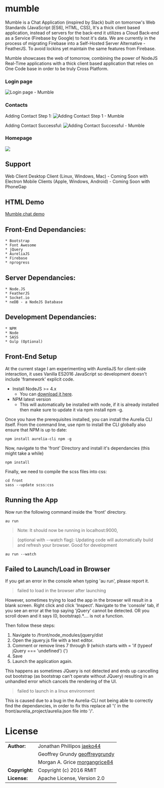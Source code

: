 # mumble

Mumble is a Chat Application (inspired by Slack) built on tomorrow's Web Standards (JavaScript [ES6], HTML, CSS), It's a thick client based application, instead of servers for the back-end it utilizes a Cloud Back-end as a Service (Firebase by Google) to host it's data. 
We are currently in the process of migrating Firebase into a Self-Hosted Server Alternative - FeatherJS. To avoid lockins yet maintain the same features from Firebase.

Mumble showcases the web of tomorrow, combining the power of NodeJS Real-Time applications with a thick client based application that relies on One Code base in order to be truly Cross Platform. 

### Login page
![Login page - Mumble](http://i.imgur.com/ATp7TC7.png)

### Contacts

Adding Contact Step 1:
![Adding Contact Step 1 - Mumble](http://i.imgur.com/ehhvGmj.png)

Adding Contact Successful: 
![Adding Contact Successful - Mumble](http://i.imgur.com/2ZK0Ytp.png)

### Homepage
![](http://i.imgur.com/NuBtZMS.png)

## Support

Web Client
Desktop Client (Linux, Windows, Mac) - Coming Soon with Electron
Mobile Clients (Apple, Windows, Android) - Coming Soon with PhoneGap

## HTML Demo
[Mumble chat demo](http://mumble.netlify.com)

## Front-End Dependancies:
```
* Bootstrap
* Font Awesome
* jQuery
* AureliaJS
* Firebase
* nprogress
```

## Server Dependancies: 
```
* Node.JS
* FeatherJS
* Socket.io
* neDB - a NodeJS Database
```

## Development Dependancies:
```
* NPM
* Node
* SASS
* Gulp (Optional)
```


## Front-End Setup

At the current stage I am experimenting with AureliaJS for client-side interaction, it uses Vanilla ES2016 JavaScript so development doesn't
include 'framework' explicit code. 

* Install NodeJS >= 4.x
    * You can [download it here](https://nodejs.org/en/).
* NPM latest version
    * This will automatically be installed with node, if it is already installed then make sure to update it via npm install npm -g.

Once you have the prerequisites installed, you can install the Aurelia CLI itself. From the command line, use npm to install the CLI globally also ensure that NPM is up to date:

```
npm install aurelia-cli npm -g

```
Now, navigate to the 'front' Directory and install it's dependancies (this might take a while)

```
npm install
```

Finally, we need to compile the scss files into css:
```
cd front
sass --update scss:css
```

## Running the App

Now run the following command inside the 'front' directory.

```
au run 
```

> Note: It should now be running in localhost:9000, 

> (optional with --watch flag): Updating code will automatically build and refresh your browser. Good for development
```
au run --watch
```

## Failed to Launch/Load in Browser

If you get an error in the console when typing 'au run', please report it.

> failed to load in the browser after launching

However, sometimes trying to load the app in the browser will result in a blank screen. Right click and click 'Inspect'.
Navigate to the 'console' tab, if you see an error at the top saying 'jQuery' cannot be detected. OR you scroll down and it says (0, bootstrap).*.... is not a function. 

Then follow these steps: 

1. Navigate to /front/node_modules/jquery/dist
2. Open the jquery.js file with a text editor.
3. Comment or remove lines 7 through 9 (which starts with = 'if (typeof jQuery === 'undefined') {')
4. Save
5. Launch the application again.

This happens as sometimes JQuery is not detected and ends up cancelling out bootstrap (as bootstrap can't operate without JQuery) resulting in an unhandled error which 
cancels the rendering of the UI.

> failed to launch in a linux environment

This is caused due to a bug in the Aurelia-CLI not being able to correctly find the dependancies, in order to fix this replace all '\\' in the front/aurelia_project/aurelia.json file into '/'.


# License

|                      |                                          |
|:---------------------|:-----------------------------------------|
| **Author:**          | Jonathan Phillipos [jaeko44](https://github.com/jaeko44)
| 	                   | Geoffrey Grundy [geoffreygrundy](https://github.com/geoffreygrundy)
| 	                   | Morgan A. Grice [morgangrice84](https://github.com/morgangrice84)
| **Copyright:**       | Copyright (c) 2016 RMIT
| **License:**         | Apache License, Version 2.0


